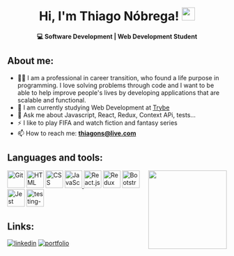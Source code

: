 <h1 align="center">Hi, I'm Thiago Nóbrega! <img src="https://raw.githubusercontent.com/kaueMarques/kaueMarques/master/hi.gif" width="30px"></h1>
<h4 align="center"> 💻 Software Development | Web Development Student</h4>

## About me: 

- 👩‍💻 I am a professional in career transition, who found a life purpose in programming. I love solving problems through code and I want to be able to help improve people's lives by developing applications that are scalable and functional.
- 🧠 I am currently studying Web Development at [Trybe](https://www.betrybe.com/)
- 💬 Ask me about Javascript, React, Redux, Context APi, tests...
- ⚡ I like to play FIFA and watch fiction and fantasy series
- 📫 How to reach me: **thiagons@live.com**

## Languages and tools:

<img height="180em" align="right" src="https://github-readme-stats.vercel.app/api?username=thiagodanobrega&show_icons=true&theme=algolia"/>

<p align="left"> 
  <a href="https://icons8.com/icon/20906/git" target="_blank"><img title="Git" height="40" src="https://img.icons8.com/color/48/000000/git.png"/></a>
  <a href="https://icons8.com/icon/20909/html-5" target="_blank"><img title="HTML" height="40" src="https://img.icons8.com/color/48/000000/html-5--v1.png"/></a>
  <a href="https://icons8.com/icon/21278/css3" target="_blank"><img title="CSS" height="40" src="https://img.icons8.com/color/48/000000/css3.png"/></a>
  <a href="https://icons8.com/icon/tGvHBPJaKqEd/javascript" target="_blank"><img title="JavaScript" height="40" src="https://img.icons8.com/color/48/000000/javascript--v2.png" />
  </a>
  <a href="https://icons8.com/icon/t5K2CR8feVdX/react" target="_blank"><img title="React.js" width="40" src="https://img.icons8.com/officel/80/000000/react.png" width="48px" /></a>
  <a href="https://icons8.com/icon/jD-fJzVguBmw/redux"><img title="Redux" height="40" src="https://img.icons8.com/color/48/000000/redux.png" /></a>
  <a href="https://icons8.com/icon/84710/bootstrap" target="_blank"><img title="Bootstrap" height="40" src="https://img.icons8.com/color/48/000000/bootstrap.png" /></a>
  <a href="https://icons8.com/icon/bp24DwGXJDyT/jest-can-collect-code-coverage-information-from-entire-projects"><img title="Jest" height="40" src="https://img.icons8.com/external-tal-revivo-color-tal-revivo/48/000000/external-jest-can-collect-code-coverage-information-from-entire-projects-logo-color-tal-revivo.png"/></a>
  <a href="https://imgbb.com/"><img title="React Testing Library" height="40" src="https://i.ibb.co/njDnkQq/testing-library.png" alt="testing-library"></a>
</p>
   
## Links:  

[![linkedin](https://img.shields.io/badge/linkedin-0A66C2?style=for-the-badge&logo=linkedin&logoColor=white)](https://www.linkedin.com/in/thiagodanobrega/)
[![portfolio](https://img.shields.io/badge/my_portfolio-000?style=for-the-badge&logo=ko-fi&logoColor=white)]()



 <!--

- 🔭 I’m currently working on ...
- 🌱 I’m currently learning ...
- 👯 I’m looking to collaborate on ...
- 🤔 I’m looking for help with ...
- 💬 Ask me about ...
- 📫 How to reach me: ...
- 😄 Pronouns: ...
- ⚡ Fun fact: ...
-->
 
<!-- ![Git](https://img.shields.io/badge/-Git-05122A?style=flat&logo=git)&nbsp;
![GitHub](https://img.shields.io/badge/-GitHub-05122A?style=flat&logo=github)&nbsp;
![JavaScript](https://img.shields.io/badge/-JavaScript-05122A?style=flat&logo=javascript)&nbsp;
![HTML](https://img.shields.io/badge/-HTML-05122A?style=flat&logo=HTML5)&nbsp;
![CSS](https://img.shields.io/badge/-CSS-05122A?style=flat&logo=CSS3&logoColor=1572B6)&nbsp;
![React](https://img.shields.io/badge/-React-05122A?style=flat&logo=react)&nbsp;
![Jest](https://img.shields.io/badge/-Jest-05122A?style=flat&logo=jest)&nbsp;
![Testing Library](https://img.shields.io/badge/-RTL-05122A?style=flat&logo=testing-library)&nbsp;
 -->
 
 <!-- <p align="start">
 <img align="center" src="https://img.shields.io/badge/-Git-05122A?style=flat&logo=git" alt="linkedin"/>
 <img align="center" src="https://img.shields.io/badge/-GitHub-05122A?style=flat&logo=github" alt="GitHub"/>
 <img align="center" src="https://img.shields.io/badge/-JavaScript-05122A?style=flat&logo=javascript" alt="JavaScript"/>
 <img align="center" src="https://img.shields.io/badge/-HTML-05122A?style=flat&logo=HTML5" alt="HTML"/>
 <img align="center" src="https://img.shields.io/badge/-CSS-05122A?style=flat&logo=CSS3&logoColor=1572B6" alt="CSS"/>
 <img align="center" src="https://img.shields.io/badge/-React-05122A?style=flat&logo=react" alt="React"/>
 <img align="center" src="https://img.shields.io/badge/-Jest-05122A?style=flat&logo=jest" alt="Jest"/>
 <img align="center" src="https://img.shields.io/badge/-RTL-05122A?style=flat&logo=testing-library" alt="RTL"/>
</p> -->
     
     





